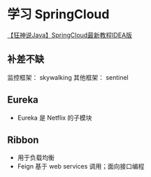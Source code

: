 # 学习 SpringCloud
[【狂神说Java】SpringCloud最新教程IDEA版](https://www.bilibili.com/video/BV1jJ411S7xr?p=5&spm_id_from=pageDriver)

## 补差不缺
监控框架： skywalking
其他框架： sentinel

## Eureka
* Eureka 是 Netflix 的子模块

## Ribbon 
* 用于负载均衡 
* Feign 基于 web services 调用；面向接口编程